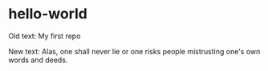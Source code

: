 # hello-world
Old text: My first repo


New text: Alas, one shall never lie or one risks people mistrusting one's own words and deeds.
